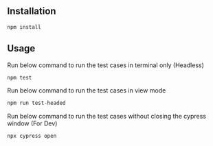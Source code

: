 ## Installation

```bash
npm install
```
## Usage
Run below command to run the test cases in terminal only (Headless)
```bash
npm test
```


Run below command to run the test cases in view mode
```bash
npm run test-headed
```


Run below command to run the test cases without closing the cypress window (For Dev)
```bash
npx cypress open
```
